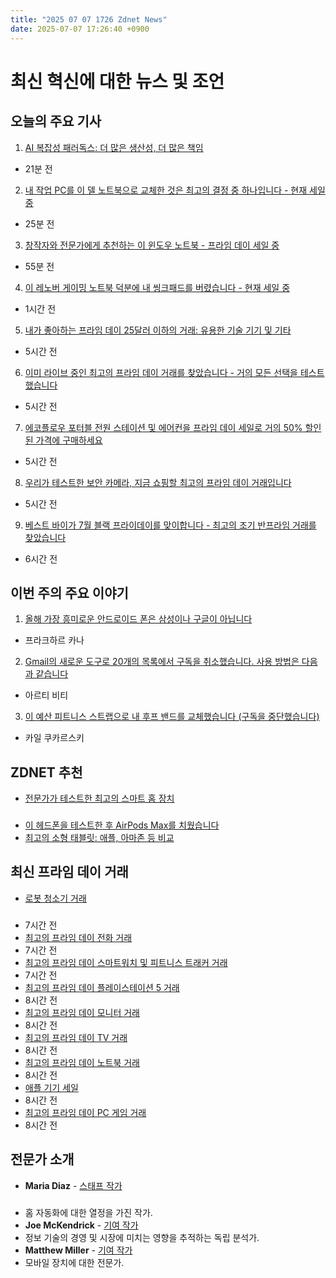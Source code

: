 ```yaml
---
title: "2025 07 07 1726 Zdnet News"
date: 2025-07-07 17:26:40 +0900
---
```


# 최신 혁신에 대한 뉴스 및 조언
## 오늘의 주요 기사 

1. [AI 복잡성 패러독스: 더 많은 생산성, 더 많은 책임](https://www.zdnet.com/article/the-ai-complexity-paradox-more-productivity-more-responsibilities/)  
- 21분 전 

2. [내 작업 PC를 이 델 노트북으로 교체한 것은 최고의 결정 중 하나입니다 - 현재 세일 중](https://www.zdnet.com/article/replacing-my-work-pc-with-this-dell-laptop-was-one-of-my-best-decisions-and-its-on-sale/)  
- 25분 전 

3. [창작자와 전문가에게 추천하는 이 윈도우 노트북 - 프라임 데이 세일 중](https://www.zdnet.com/article/i-recommend-this-windows-laptop-to-creatives-and-pro-users-and-its-on-sale-for-prime-day/)  
- 55분 전 

4. [이 레노버 게이밍 노트북 덕분에 내 씽크패드를 버렸습니다 - 현재 세일 중](https://www.zdnet.com/article/this-lenovo-gaming-laptop-made-me-ditch-my-thinkpad-for-work-and-its-on-sale/)  
- 1시간 전 

5. [내가 좋아하는 프라임 데이 25달러 이하의 거래: 유용한 기술 기기 및 기타](https://www.zdnet.com/home-and-office/best-prime-day-deals-under-25-2025-07-06/)  
- 5시간 전 

6. [이미 라이브 중인 최고의 프라임 데이 거래를 찾았습니다 - 거의 모든 선택을 테스트했습니다](https://www.zdnet.com/home-and-office/best-amazon-prime-day-deals-2025-07-06/)  
- 5시간 전 

7. [에코플로우 포터블 전원 스테이션 및 에어컨을 프라임 데이 세일로 거의 50% 할인된 가격에 구매하세요](https://www.zdnet.com/home-and-office/energy/best-prime-day-ecoflow-deals/)  
- 5시간 전 

8. [우리가 테스트한 보안 카메라, 지금 쇼핑할 최고의 프라임 데이 거래입니다](https://www.zdnet.com/home-and-office/smart-home/best-prime-day-security-camera-deals-2025/)  
- 5시간 전 

9. [베스트 바이가 7월 블랙 프라이데이를 맞이합니다 - 최고의 조기 반프라임 거래를 찾았습니다](https://www.zdnet.com/article/best-best-buy-deals-2025/)  
- 6시간 전 

## 이번 주의 주요 이야기 

1. [올해 가장 흥미로운 안드로이드 폰은 삼성이나 구글이 아닙니다](https://www.zdnet.com/article/i-tried-the-controversial-android-phone-thats-got-the-internet-buzzing-and-left-impressed/)  
- 프라크하르 카나 

2. [Gmail의 새로운 도구로 20개의 목록에서 구독을 취소했습니다. 사용 방법은 다음과 같습니다](https://www.zdnet.com/article/i-unsubscribed-from-20-lists-in-seconds-with-gmails-new-tool-heres-how-to-use-it/)  
- 아르티 비티 

3. [이 예산 피트니스 스트랩으로 내 후프 밴드를 교체했습니다 (구독을 중단했습니다)](https://www.zdnet.com/article/i-replaced-my-whoop-band-with-this-budget-fitness-strap-and-ditched-the-subscription/)  
- 카일 쿠카르스키 

## ZDNET 추천 
- [전문가가 테스트한 최고의 스마트 홈 장치](https://www.zdnet.com/home-and-office/smart-home/best-smart-home-device/) 

### 
- [이 헤드폰을 테스트한 후 AirPods Max를 치웠습니다](https://www.zdnet.com/article/i-put-my-airpods-max-away-within-hours-of-testing-these-headphones/)  
- [최고의 소형 태블릿: 애플, 아마존 등 비교](https://www.zdnet.com/article/best-small-tablet/) 

## 최신 프라임 데이 거래 
- [로봇 청소기 거래](https://www.zdnet.com/home-and-office/kitchen-household/best-prime-day-robot-vacuum-deals-2025/)  

### 
- 7시간 전 
- [최고의 프라임 데이 전화 거래](https://www.zdnet.com/article/best-prime-day-phone-deals-2025/)  
- 7시간 전 
- [최고의 프라임 데이 스마트워치 및 피트니스 트래커 거래](https://www.zdnet.com/article/best-prime-day-smartwatch-and-fitness-tracker-deals-2025/)  
- 7시간 전 
- [최고의 프라임 데이 플레이스테이션 5 거래](https://www.zdnet.com/home-and-office/home-entertainment/best-prime-day-playstation-5-deals-2025/)  
- 8시간 전 
- [최고의 프라임 데이 모니터 거래](https://www.zdnet.com/article/best-prime-day-monitor-deals-2025/)  
- 8시간 전 
- [최고의 프라임 데이 TV 거래](https://www.zdnet.com/home-and-office/home-entertainment/best-prime-day-tv-deals-2025/)  
- 8시간 전 
- [최고의 프라임 데이 노트북 거래](https://www.zdnet.com/article/best-prime-day-laptop-deals-2025-07-06/)  
- 8시간 전 
- [애플 기기 세일](https://www.zdnet.com/article/best-prime-day-apple-deals-my-favorite-sales-live-now/)  
- 8시간 전 
- [최고의 프라임 데이 PC 게임 거래](https://www.zdnet.com/home-and-office/home-entertainment/best-prime-day-pc-gaming-deals-2025/)  
- 8시간 전 

## 전문가 소개 
- **Maria Diaz** - [스태프 작가](https://www.zdnet.com/meet-the-team/maria-diaz/)  

### 
- 홈 자동화에 대한 열정을 가진 작가. 
- **Joe McKendrick** - [기여 작가](https://www.zdnet.com/meet-the-team/joe-mckendrick/)  
- 정보 기술의 경영 및 시장에 미치는 영향을 추적하는 독립 분석가. 
- **Matthew Miller** - [기여 작가](https://www.zdnet.com/meet-the-team/matthew-miller/)  
- 모바일 장치에 대한 전문가.
